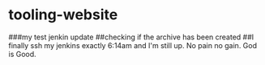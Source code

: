 # tooling-website

###my test jenkin update
##checking if the archive has been created
##I finally ssh my jenkins exactly 6:14am 
and I'm still up. No pain no gain. God is Good.
